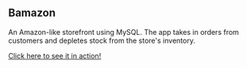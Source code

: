 ## Bamazon<br/>

An Amazon-like storefront using MySQL. The app takes in orders from customers and depletes stock from the store's inventory.<br/>

 <a href="https://youtu.be/__4ilcm7AFk">Click here to see it in action!</a>
